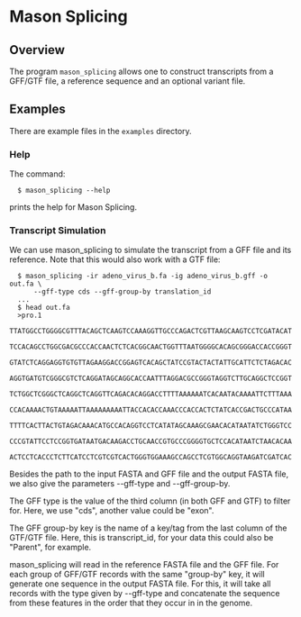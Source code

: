 # Mason Splicing
## Overview

The program `mason_splicing` allows one to construct transcripts from a GFF/GTF file, a
reference sequence and an optional variant file.

## Examples

There are example files in the `examples` directory.

### Help
The command:
```
  $ mason_splicing --help
```
prints the help for Mason Splicing.

### Transcript Simulation

We can use mason_splicing to simulate the transcript from a GFF file and its
reference.  Note that this would also work with a GTF file:
```
  $ mason_splicing -ir adeno_virus_b.fa -ig adeno_virus_b.gff -o out.fa \
      --gff-type cds --gff-group-by translation_id
  ...
  $ head out.fa
  >pro.1
  TTATGGCCTGGGGCGTTTACAGCTCAAGTCCAAAGGTTGCCCAGACTCGTTAAGCAAGTCCTCGATACAT
  TCCACAGCCTGGCGACGCCCACCAACTCTCACGGCAACTGGTTTAATGGGGCACAGCGGGACCACCGGGT
  GTATCTCAGGAGGTGTGTTAGAAGGACCGGAGTCACAGCTATCCGTACTACTATTGCATTCTCTAGACAC
  AGGTGATGTCGGGCGTCTCAGGATAGCAGGCACCAATTTAGGACGCCGGGTAGGTCTTGCAGGCTCCGGT
  TCTGGCTCGGGCTCAGGCTCAGGTTCAGACACAGGACCTTTTAAAAAATCACAATACAAAATTCTTTAAA
  CCACAAAACTGTAAAAATTAAAAAAAAATTACCACACCAAACCCACCACTCTATCACCGACTGCCCATAA
  TTTTCACTTACTGTAGACAAACATGCCACAGGTCCTCATATAGCAAAGCGAACACATAATATCTGGGTCC
  CCCGTATTCCTCCGGTGATAATGACAAGACCTGCAACCGTGCCCGGGGTGCTCCACATAATCTAACACAA
  ACTCCTCACCCTCTTCATCCTCGTCGTCACTGGGTGGAAAGCCAGCCTCGTGGCAGGTAAGATCGATCAC
```

Besides the path to the input FASTA and GFF file and the output FASTA file, we
also give the parameters --gff-type and --gff-group-by.

The GFF type is the value of the third column (in both GFF and GTF) to filter
for.  Here, we use "cds", another value could be "exon".

The GFF group-by key is the name of a key/tag from the last column of the
GTF/GTF file.  Here, this is transcript_id, for your data this could also be
"Parent", for example.

mason_splicing will read in the reference FASTA file and the GFF file.  For
each group of GFF/GTF records with the same "group-by" key, it will generate
one sequence in the output FASTA file.  For this, it will take all records
with the type given by --gff-type and concatenate the sequence from these
features in the order that they occur in in the genome.
